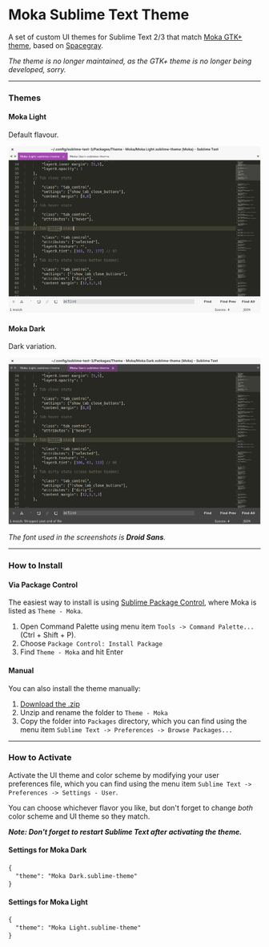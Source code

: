 # Moka Sublime Text Theme

A set of custom UI themes for Sublime Text 2/3  that match [Moka GTK+ theme](http://mokaproject.com/moka-gtk-theme/), based on [Spacegray](https://github.com/kkga/spacegray).

*The theme is no longer maintained, as the GTK+ theme is no longer being developed, sorry.*
***

### Themes

#### Moka Light

Default flavour.

![image](Screenshots/moka-light.png)

#### Moka Dark

Dark variation.

![image](Screenshots/moka-dark.png)

*The font used in the screenshots is __Droid Sans__.*

***

### How to Install

#### Via Package Control

The easiest way to install is using [Sublime Package Control](https://sublime.wbond.net), where Moka is listed as `Theme - Moka`.

1. Open Command Palette using menu item `Tools -> Command Palette...` (Ctrl + Shift + P).
2. Choose `Package Control: Install Package`
3. Find `Theme - Moka` and hit Enter

#### Manual

You can also install the theme manually:

1. [Download the .zip](https://github.com/aldomann/sublime-moka/archive/master.zip)
2. Unzip and rename the folder to `Theme - Moka`
3. Copy the folder into `Packages` directory, which you can find using the menu item `Sublime Text -> Preferences -> Browse Packages...`

***

### How to Activate

Activate the UI theme and color scheme by modifying your user preferences file, which you can find using the menu item `Sublime Text -> Preferences -> Settings - User`.

You can choose whichever flavor you like, but don't forget to change *both* color scheme and UI theme so they match.

***Note: Don't forget to restart Sublime Text after activating the theme.***

#### Settings for Moka Dark

```
{
  "theme": "Moka Dark.sublime-theme"
}
```

#### Settings for Moka Light

```
{
  "theme": "Moka Light.sublime-theme"
}
```
